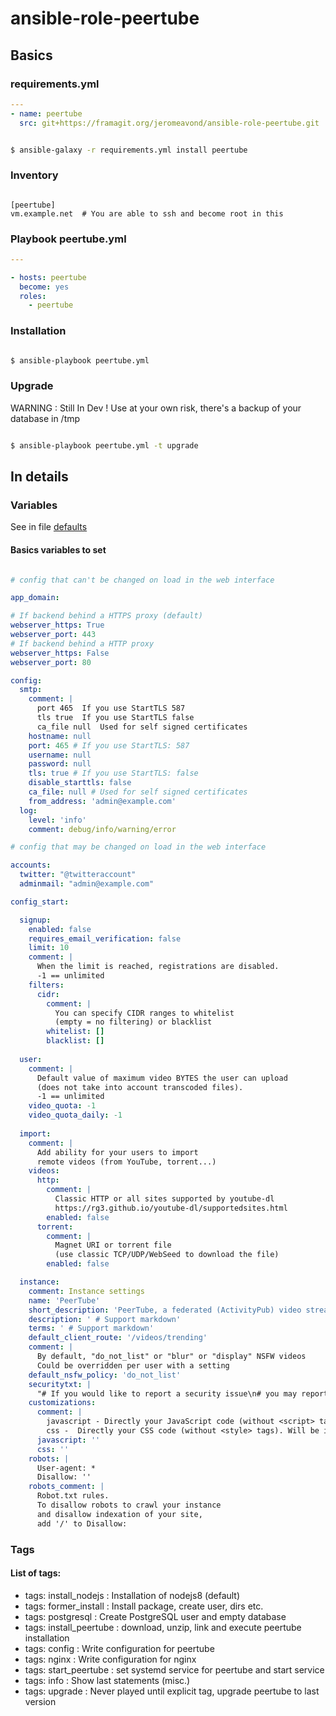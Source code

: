 # ansible-role-peertube

## Basics

### requirements.yml

```yaml
---
- name: peertube
  src: git+https://framagit.org/jeromeavond/ansible-role-peertube.git

```

```bash

$ ansible-galaxy -r requirements.yml install peertube

```

### Inventory

```dosini

[peertube]
vm.example.net	# You are able to ssh and become root in this 

```

### Playbook peertube.yml

```yaml
---

- hosts: peertube
  become: yes
  roles:
    - peertube

```

### Installation

```bash

$ ansible-playbook peertube.yml

```

### Upgrade

WARNING : Still In Dev ! Use at your own risk, there's a backup of your database in /tmp 

```bash

$ ansible-playbook peertube.yml -t upgrade

```

## In details

### Variables

See in file [defaults](defaults/main.yml)

#### Basics variables to set

```yaml

# config that can't be changed on load in the web interface

app_domain:

# If backend behind a HTTPS proxy (default)
webserver_https: True
webserver_port: 443
# If backend behind a HTTP proxy
webserver_https: False
webserver_port: 80

config:
  smtp:
    comment: |
      port 465  If you use StartTLS 587
      tls true  If you use StartTLS false
      ca_file null  Used for self signed certificates
    hostname: null
    port: 465 # If you use StartTLS: 587
    username: null
    password: null
    tls: true # If you use StartTLS: false
    disable_starttls: false
    ca_file: null # Used for self signed certificates
    from_address: 'admin@example.com'
  log:
    level: 'info' 
    comment: debug/info/warning/error

# config that may be changed on load in the web interface

accounts:
  twitter: "@twitteraccount"
  adminmail: "admin@example.com"

config_start:

  signup:
    enabled: false
    requires_email_verification: false
    limit: 10 
    comment: |
      When the limit is reached, registrations are disabled.
      -1 == unlimited
    filters:
      cidr: 
        comment: |
          You can specify CIDR ranges to whitelist 
          (empty = no filtering) or blacklist
        whitelist: []
        blacklist: []
  
  user:
    comment: |
      Default value of maximum video BYTES the user can upload
      (does not take into account transcoded files).
      -1 == unlimited
    video_quota: -1
    video_quota_daily: -1
  
  import:
    comment: |
      Add ability for your users to import 
      remote videos (from YouTube, torrent...)
    videos:
      http: 
        comment: |
          Classic HTTP or all sites supported by youtube-dl 
          https://rg3.github.io/youtube-dl/supportedsites.html
        enabled: false
      torrent: 
        comment: |
          Magnet URI or torrent file 
          (use classic TCP/UDP/WebSeed to download the file)
        enabled: false

  instance:
    comment: Instance settings
    name: 'PeerTube'
    short_description: 'PeerTube, a federated (ActivityPub) video streaming platform using P2P (BitTorrent) directly in the web browser with WebTorrent and Angular.'
    description: ' # Support markdown'
    terms: ' # Support markdown'
    default_client_route: '/videos/trending'
    comment: |
      By default, "do_not_list" or "blur" or "display" NSFW videos
      Could be overridden per user with a setting
    default_nsfw_policy: 'do_not_list'
    securitytxt: |
      "# If you would like to report a security issue\n# you may report it to:\nContact: https://github.com/Chocobozzz/PeerTube/blob/develop/SECURITY.md\nContact: mailto:{{ accounts.adminmail }}"
    customizations:
      comment: |
        javascript - Directly your JavaScript code (without <script> tags).  Will be eval at runtime
        css -  Directly your CSS code (without <style> tags). Will be injected at runtime
      javascript: '' 
      css: '' 
    robots: |
      User-agent: *
      Disallow: ''
    robots_comment: |
      Robot.txt rules. 
      To disallow robots to crawl your instance 
      and disallow indexation of your site, 
      add '/' to Disallow:
```

### Tags

#### List of tags:

* tags: install_nodejs           : Installation of nodejs8 (default)
* tags: former_install           : Install package, create user, dirs etc.
* tags: postgresql               : Create PostgreSQL user and empty database
* tags: install_peertube         : download, unzip, link and execute peertube installation
* tags: config                   : Write configuration for peertube 
* tags: nginx                    : Write configuration for nginx 
* tags: start_peertube           : set systemd service for peertube and start service
* tags: info                     : Show last statements (misc.)
* tags: upgrade                  : Never played until explicit tag, upgrade peertube to last version

